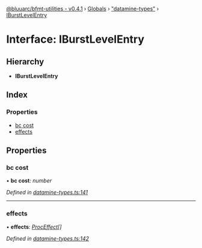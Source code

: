 [@bluuarc/bfmt-utilities - v0.4.1](../README.md) › [Globals](../globals.md) › ["datamine-types"](../modules/_datamine_types_.md) › [IBurstLevelEntry](_datamine_types_.iburstlevelentry.md)

# Interface: IBurstLevelEntry

## Hierarchy

* **IBurstLevelEntry**

## Index

### Properties

* [bc cost](_datamine_types_.iburstlevelentry.md#bc-cost)
* [effects](_datamine_types_.iburstlevelentry.md#effects)

## Properties

###  bc cost

• **bc cost**: *number*

*Defined in [datamine-types.ts:141](https://github.com/BluuArc/bfmt-utilities/blob/master/src/datamine-types.ts#L141)*

___

###  effects

• **effects**: *[ProcEffect](../modules/_datamine_types_.md#proceffect)[]*

*Defined in [datamine-types.ts:142](https://github.com/BluuArc/bfmt-utilities/blob/master/src/datamine-types.ts#L142)*
